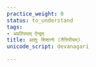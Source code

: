 ```yaml
---
practice_weight: 0
status: to_understand
tags:
- अप्रतिरथम् ऐन्द्रम्
title: आशुः शिशानो (तैत्तिरीयम्)
unicode_script: devanagari

---
```

<div class="js_include" url="/vedAH_yajuH/taittirIyam/saMhitA/sarva-prastutiH/4/6/04_agni-praNayanAngam_apratiratha-sUktam"  newLevelForH1="5" includeTitle="false"> </div>  

